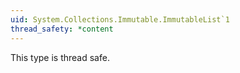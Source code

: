 ```yaml
---
uid: System.Collections.Immutable.ImmutableList`1
thread_safety: *content
---
```


This type is thread safe.


